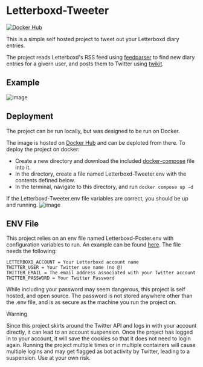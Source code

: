 # Letterboxd-Tweeter
[![Docker Hub](https://img.shields.io/static/v1.svg?color=086dd7&labelColor=555555&logoColor=ffffff&label=&message=docker%20hub&logo=Docker)](https://hub.docker.com/repository/docker/finiteui/letterboxd-tweeter)

This is a simple self hosted project to tweet out your Letterboxd diary entries.

The project reads Letterboxd's RSS feed using [feedparser](https://github.com/kurtmckee/feedparser) to find new diary entries for a givern user, and posts them to Twitter using [twikit](https://github.com/d60/twikit).

## Example
![image](https://github.com/user-attachments/assets/8c8263f7-3352-486c-b68d-0d8fe61ede1f)

## Deployment
The project can be run locally, but was designed to be run on Docker.

The image is hosted on [Docker Hub](https://hub.docker.com/repository/docker/finiteui/letterboxd-tweeter) and can be deploted from there.
To deploy the project on docker:
- Create a new directory and download the included [docker-compose](Source/docker-compose.yml) file into it.
- In the directory, create a file named Letterboxd-Tweeter.env with the contents defined below.
- In the terminal, navigate to this directory, and run ```docker compose up -d```

If the Letterboxd-Tweeter.env file variables are correct, you should be up and running.
![image](https://github.com/user-attachments/assets/385234fa-f1f4-48ce-9f65-7d758898f2db)


## ENV File
This project relies on an env file named Letterboxd-Poster.env with configuration variables to run. An example can be found [here](Source/Letterboxd-Poster.env.example).
The file needs the following:
```
LETTERBOXD_ACCOUNT = Your Letterboxd account name
TWITTER_USER = Your Twitter use name (no @)
TWITTER_EMAIL = The email address associated with your Twitter account
TWITTER_PASSWORD = Your Twitter Password
```

While including your password may seem dangerous, this project is self hosted, and open source. The password is not stored anywhere other than the .env file, and is as secure as the machine you run the project on.

> [!WARNING]
> Since this project skirts around the Twitter API and logs in with your account directly, it can lead to an account suspension. Once the project has logged in to your account, it will save the cookies so that it does not need to login again. Running the project multiple times or in multiple containers will cause multiple logins and may get flagged as bot activity by Twitter, leading to a suspension. Use at your own risk.
